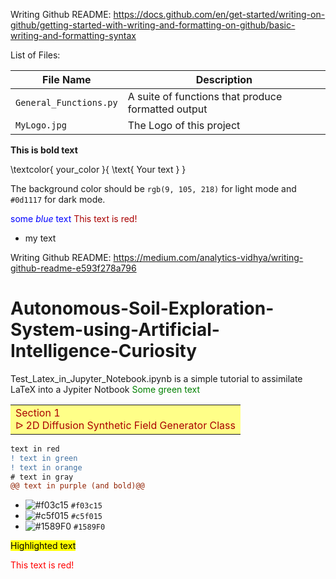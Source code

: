Writing Github README: https://docs.github.com/en/get-started/writing-on-github/getting-started-with-writing-and-formatting-on-github/basic-writing-and-formatting-syntax

List of Files:

| File Name | Description |
| --- | --- |
| `General_Functions.py` | A suite of functions that produce formatted output |
| `MyLogo.jpg` | The Logo of this project |

**This is bold text**

\textcolor{ your_color }{ \text{ Your text } }

The background color should be `rgb(9, 105, 218)` for light mode and `#0d1117` for dark mode.

<span style="color:blue">some *blue* text</span>
<font color="#AA0000">This text is red!</font>
+ my text

Writing Github README: https://medium.com/analytics-vidhya/writing-github-readme-e593f278a796
# Autonomous-Soil-Exploration-System-using-Artificial-Intelligence-Curiosity

Test_Latex_in_Jupyter_Notebook.ipynb is a simple tutorial to assimilate LaTeX into a Jypiter Notbook
<span style="color: green"> Some green text </span>

<table style="width:100%">
  <tr style="background-color:#FFFF88">
    <td style="text-align:left">
        <font style="color:#AA0000;">
        Section 1
        </font>
        <font style="color:#AA0000;">
        <br>&#x1405; 2D Diffusion Synthetic Field Generator Class
        </font>
    </td>
  </tr>
</table>

```diff
text in red
! text in green
! text in orange
# text in gray
@@ text in purple (and bold)@@
```

- ![#f03c15](https://via.placeholder.com/15/f03c15/000000?text=+) `#f03c15`
- ![#c5f015](https://via.placeholder.com/15/c5f015/000000?text=+) `#c5f015`
- ![#1589F0](https://via.placeholder.com/15/1589F0/000000?text=+) `#1589F0`

<mark style="background-color: #FFFF00">Highlighted text</mark>

<font color="red">This text is red!</font>
